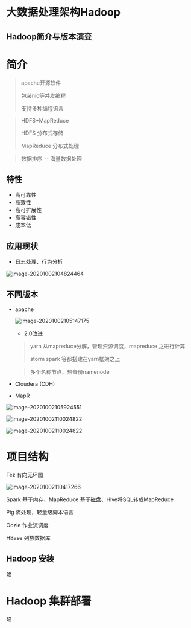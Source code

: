 # 大数据处理架构Hadoop

## Hadoop简介与版本演变

# 简介

> apache开源软件
>
> 包装nio等并发编程
>
> 支持多种编程语言

> HDFS+MapReduce
>
> HDFS 分布式存储
>
> MapReduce 分布式处理

> 数据排序 -- 海量数据处理

## 特性

- 高可靠性
- 高效性
- 高可扩展性
- 高容错性
- 成本低

## 应用现状

- 日志处理、行为分析

![image-20201002104824464](..\..\_media\bigdata\image-20201002104824464.png)

## 不同版本

- apache 

    ![image-20201002105147175](..\..\_media\bigdata\image-20201002105147175.png)

    - 2.0改进

    > yarn 从mapreduce分解，管理资源调度，mapreduce 之进行计算
    >
    > storm spark 等都搭建在yarn框架之上

    > 多个名称节点、热备份namenode

- Cloudera (CDH)
- MapR

![image-20201002105924551](..\..\_media\bigdata\image-20201002105924551.png)

![image-20201002110024822](..\..\_media\bigdata\image-20201002110024822.png)

![image-20201002110024822](..\..\_media\bigdata\image-20201002110024822.png)

# 项目结构

Tez 有向无环图

![image-20201002110417266](..\..\_media\bigdata\image-20201002110417266.png)

Spark 基于内存、MapReduce 基于磁盘、Hive将SQL转成MapReduce

Pig 流处理，轻量级脚本语言

Oozie 作业流调度

HBase 列族数据库

## Hadoop 安装

略

# Hadoop 集群部署

略